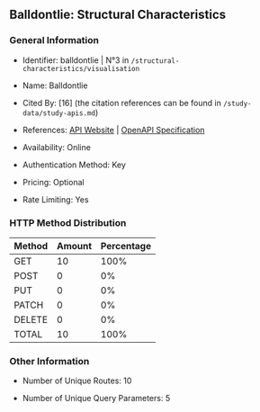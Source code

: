 ## Balldontlie: Structural Characteristics

### General Information

- Identifier: balldontlie | N°3 in `/structural-characteristics/visualisation`

- Name: Balldontlie

- Cited By: [16] (the citation references can be found in `/study-data/study-apis.md`)

- References: [API Website](https://www.balldontlie.io) | [OpenAPI Specification](https://www.postman.com/grandios/public/collection/lcm3za0/balldontlie)

- Availability: Online

- Authentication Method: Key

- Pricing: Optional

- Rate Limiting: Yes

### HTTP Method Distribution

| Method | Amount | Percentage |
|--------|--------|------------|
| GET | 10 | 100% |
| POST | 0 | 0% |
| PUT | 0 | 0% |
| PATCH | 0 | 0% |
| DELETE | 0 | 0% |
| TOTAL | 10 | 100% |

### Other Information

- Number of Unique Routes: 10

- Number of Unique Query Parameters: 5
